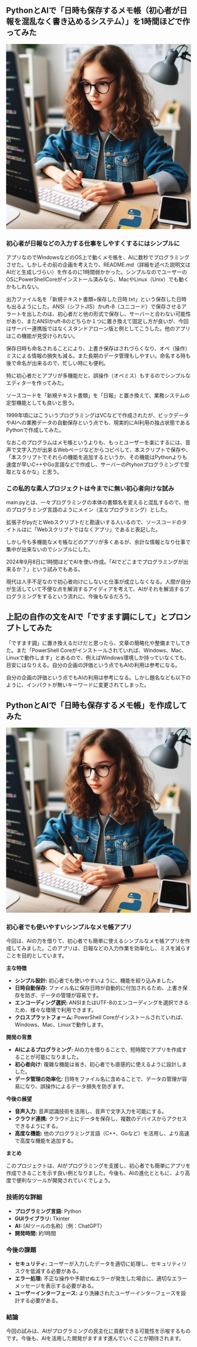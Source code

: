 ## PythonとAIで「日時も保存するメモ帳（初心者が日報を混乱なく書き込めるシステム）」を1時間ほどで作ってみた
![Pythonアプリをプログラミングする少女](./image/python_memo-book.jpg)  
### 初心者が日報などの入力する仕事をしやすくするにはシンプルに
アプリなのでWindowsなどのOS上で動くメモ帳を、AIに数秒でプログラミングさせた。しかしその前の企画を考えたり、README.md（詳細を述べた説明文はAIだと生成しづらい）を作るのに1時間弱かかった。シンプルなのでユーザーのOSにPowerShellCoreがインストール済みなら、MacやLinux（Unix）でも動くかもしれない。  

出力ファイル名を「新規テキスト書類+保存した日時.txt」という保存した日時も出るようにした。ANSI（シフトJIS）かuft-8（ユニコード）で保存させるアラートを出したのは、初心者だと他の形式で保存し、サーバーと合わない可能性があり、またANSIかuft-8のどちらか１つに置き換えて固定し方が良いが、今回はサーバー連携版ではなくスタンドアローン版と例としてこうした。他のアプリはこの機能が見受けられない。  

保存日時も命名されることにより、上書き保存はされづらくなり、オペ（操作）ミスによる情報の損失も減る。また長期のデータ管理もしやすい。命名する時も後で命名が出来るので、忙しい時にも便利。  

特に初心者だとアプリが多機能だと、誤操作（オペミス）もするのでシンプルなエディターを作ってみた。  

ソースコードを「新規テキスト書類」を「日報」と置き換えて、業務システムの定型機能としても良いと思う。  

1999年頃にはこういうプログラミングはVCなどで作成されたが、ビックデータやAIへの業務データの自動保存という点でも、現実的にAI利用の独占状態であるPythonで作成してみた。

なおこのプログラムはメモ帳というよりも、もっとユーザーを楽にするには、音声で文字入力が出来るWebページなどからコピペして、本スクリプトで保存や、「本スクリプトでそれらの機能を追加するというか、その機能はPythonよりも速度が早いC++やGo言語などで作成し、サーバーのPtyhonプログラミングで受取となるかな」と思う。

### この私的な素人プロジェクトは今までに無い初心者向けな試み
main.pyとは、一々プログラミングの本体の書類名を変えると混乱するので、他のプログラミング言語のようにメイン（主なプログラミング）とした。  

拡張子がpyだとWebスクリプトだと勘違いする人いるので、ソースコードのタイトルはに「Webスクリプトではなくアプリ」であると表記した。  

しかし今も多機能なメモ帳などのアプリが多くあるが、余計な情報となり仕事で集中が出来ないのでシンプルにした。   

2024年9月8日に1時間ほどでAIを使い作成。「AIでどこまでプログラミングが出来るか？」という試みでもある。 

現代は人手不足なので初心者向けにしないと仕事が成立しなくなる。人間が自分が生活していて不便な点を解消するアイディアを考えて、AIがそれを解消するプログラミングをするという流れに、今後もなるだろう。

## 上記の自作の文をAIで「ですます調にして」とプロンプトしてみた
「ですます調」に置き換えるだけだと思ったら、文章の簡略化や整備までしてきた。また「PowerShell Coreがインストールされていれば、Windows、Mac、Linuxで動作します」とあるので、例えばWindows環境しか持っていなくても、目安にはなりえる。自分の企画の評価という点でもAIの利用は参考になる。  

自分の企画の評価という点でもAIの利用は参考になる。しかし題名なども以下のように、インパクトが無いキーワードに変更されてしまった。

## PythonとAIで「日時も保存するメモ帳」を作成してみた
![Pythonアプリをプログラミングする少女](./image/python_memo-book.jpg)  
### 初心者でも使いやすいシンプルなメモ帳アプリ

今回は、AIの力を借りて、初心者でも簡単に使えるシンプルなメモ帳アプリを作成してみました。このアプリは、日報などの入力作業を効率化し、ミスを減らすことを目的としています。

**主な特徴**

* **シンプル設計:** 初心者でも使いやすいように、機能を絞り込みました。
* **日時自動保存:** ファイル名に保存日時が自動的に付加されるため、上書き保存を防ぎ、データの管理が容易です。
* **エンコーディング選択:** ANSIまたはUTF-8のエンコーディングを選択できるため、様々な環境で利用できます。
* **クロスプラットフォーム:** PowerShell Coreがインストールされていれば、Windows、Mac、Linuxで動作します。

**開発の背景**

* **AIによるプログラミング:** AIの力を借りることで、短時間でアプリを作成することが可能になりました。
* **初心者向け:** 複雑な機能は省き、初心者でも直感的に使えるように設計しました。
* **データ管理の効率化:** 日時をファイル名に含めることで、データの管理が容易になり、誤操作によるデータ損失を防ぎます。

**今後の展望**

* **音声入力:** 音声認識技術を活用し、音声で文字入力を可能にする。
* **クラウド連携:** クラウド上にデータを保存し、複数のデバイスからアクセスできるようにする。
* **高度な機能:** 他のプログラミング言語（C++、Goなど）を活用し、より高速で高度な機能を追加する。

**まとめ**

このプロジェクトは、AIがプログラミングを支援し、初心者でも簡単にアプリを作成できることを示す良い例となりました。今後も、AIの進化とともに、より高度で便利なツールが開発されていくでしょう。

### 技術的な詳細

* **プログラミング言語:** Python
* **GUIライブラリ:** Tkinter
* **AI:** [AIツールの名称]（例：ChatGPT）
* **開発時間:** 約1時間

### 今後の課題

* **セキュリティ:** ユーザーが入力したデータを適切に処理し、セキュリティリスクを低減する必要がある。
* **エラー処理:** 不正な操作や予期せぬエラーが発生した場合に、適切なエラーメッセージを表示する必要がある。
* **ユーザーインターフェース:** より洗練されたユーザーインターフェースを設計する必要がある。

### 結論

今回の試みは、AIがプログラミングの民主化に貢献できる可能性を示唆するものです。今後も、AIを活用した開発がますます進んでいくことが期待されます。

